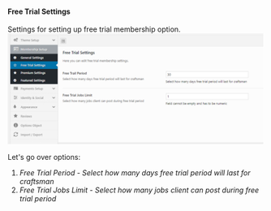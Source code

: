 #### Free Trial Settings

Settings for setting up free trial membership option.![](/assets/74.png)

Let's go over options:

1. _Free Trial Period - Select how many days free trial period will last for craftsman_
2. _Free Trial Jobs Limit - Select how many jobs client can post during free trial period_



